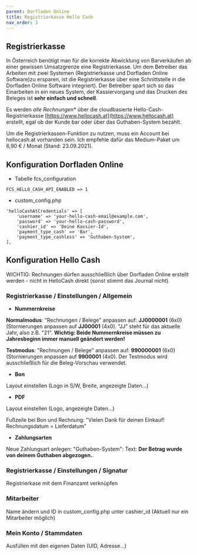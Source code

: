 ```yaml
---
parent: Dorfladen Online
title: Registrierkasse Hello Cash
nav_order: 3
---
```


## Registrierkasse

In Österreich benötigt man für die korrekte Abwicklung von Barverkäufen ab einer gewissen Umsatzgrenze eine Registrierkasse. Um dem Betreiber das Arbeiten mit zwei Systemen (Registrierkasse und Dorfladen Online Software)zu ersparen, ist die Registrierkasse über eine Schnittstelle in die Dorfladen Online Software integriert). Der Betreiber spart sich so das Einarbeiten in ein neues System, der Kassiervorgang und das Drucken des Beleges ist **sehr einfach und schnell**.

Es werden *alle Rechnungen** über die cloudbasierte Hello-Cash-Registrierkasse [https://www.hellocash.at](https://www.hellocash.at) erstellt, egal ob der Kunde bar oder über das Guthaben-System bezahlt.

Um die Registrierkassen-Funktion zu nutzen, muss ein Account bei hellocash.at vorhanden sein. Ich empfehle dafür das Medium-Paket um 6,90 € / Monat (Stand: 23.09.2021).


## Konfiguration Dorfladen Online

* Tabelle fcs_configuration

```
FCS_HELLO_CASH_API_ENABLED => 1
```

* custom_config.php

```
'helloCashAtCredentials' => [
    'username' => 'your-hello-cash-email@example.com',
    'password' => 'your-hello-cash-password',
    'cashier_id' => 'Deine Kassier-Id',
    'payment_type_cash' => 'Bar',
    'payment_type_cashless' => 'Guthaben-System',
],
```

## Konfiguration Hello Cash

WICHTIG: Rechnungen dürfen ausschließlich über Dorfladen Online erstellt werden - nicht in HelloCash direkt (sonst stimmt das Journal nicht).

### Registrierkasse / Einstellungen / Allgemein

* **Nummernkreise**

**Normalmodus**: "Rechnungen / Belege" anpassen auf: **JJ0000001** (6x0) (Stornierungen anpassen auf **JJ00001** (4x0). "JJ" steht für das aktuelle Jahr, also z.B. "21". **Wichtig: Beide Nummernkreise müssen zu Jahresbeginn immer manuell geändert werden!**

**Testmodus**: "Rechnungen / Belege" anpassen auf: **990000001** (6x0) (Stornierungen anpassen auf **9900001** (4x0). Der Testmodus wird ausschließlich für die Beleg-Vorschau verwendet.

* **Bon**

Layout einstellen (Logo in S/W, Breite, angezeigte Daten...)

* **PDF**

Layout einstellen (Logo, angezeigte Daten...)

Fußzeile bei Bon und Rechnung: "Vielen Dank für deinen Einkauf! Rechnungsdatum = Lieferdatum"

* **Zahlungsarten**

Neue Zahlungsart anlegen: "Guthaben-System": Text: **Der Betrag wurde von deinem Guthaben abgezogen.**.


### Registrierkasse / Einstellungen / Signatur

Registrierkase mit dem Finanzamt verknüpfen


### Mitarbeiter

Name ändern und ID in custom_config.php unter cashier_id (Aktuell nur ein Mitarbeiter möglich)


### Mein Konto / Stammdaten

Ausfüllen mit den eigenen Daten (UID, Adresse...)

